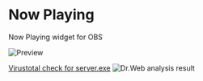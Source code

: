 # Now Playing
Now Playing widget for OBS

![Preview](https://i.ibb.co/stQ8JFW/Screenshot-2023-08-04-03-59-00.png)

[Virustotal check for server.exe](https://www.virustotal.com/gui/file/57e53c94b8df34de3e1ccd69b9e1710bfd848ab43fd097e574e39de85b285078/detection)
![Dr.Web analysis result](https://img001.prntscr.com/file/img001/ZtLarrdqTT-7K3Uepj-6GA.png)
